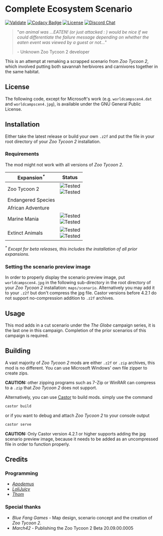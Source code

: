 # Complete Ecosystem Scenario

[![Validate](https://github.com/ZtModArchive/Complete-Ecosystem-Scenario/actions/workflows/validate.yml/badge.svg)](https://github.com/ZtModArchive/Complete-Ecosystem-Scenario/actions/workflows/validate.yml)
[![Codacy Badge](https://app.codacy.com/project/badge/Grade/a6362bbac57d4243a1be0b8cb31c8ace)](https://www.codacy.com/gh/ZtModArchive/Complete-Ecosystem-Scenario/dashboard?utm_source=github.com&amp;utm_medium=referral&amp;utm_content=ZtModArchive/Complete-Ecosystem-Scenario&amp;utm_campaign=Badge_Grade)
[![License](https://img.shields.io/github/license/ZtModArchive/Complete-Ecosystem-Scenario)](https://github.com/ZtModArchive/Complete-Ecosystem-Scenario/blob/main/LICENSE)
[![Discord Chat](https://img.shields.io/discord/1022821460584189972?label=Discord&logo=Discord)](https://discord.gg/QC6B83N6tD)

> "_an animal was ...EATEN! (or just attacked : ) would be nice if we could differentiate the failure message depending on whether the eaten event was viewed by a guest or not..._"
>
> \- Unknown Zoo Tycoon 2 developer

This is an attempt at remaking a scrapped scenario from _Zoo Tycoon 2_, which involved putting both savannah herbivores and carnivores together in the same habitat.

## License

The following code, except for Microsoft's work (e.g. `worldcampscen4.dat` and `worldcampscen4.jpg`), is available under the GNU General Public License.

## Installation

Either take the latest release or build your own `.z2f` and put the file in your root directory of your _Zoo Tycoon 2_ installation.

### Requirements

The mod might not work with all versions of _Zoo Tycoon 2_.

| Expansion<sup>_*_</sup> | Status |
|-----------|--------|
| Zoo Tycoon 2 | ![Tested](https://img.shields.io/badge/20.09.00.0005--beta-untested-lightgrey)<br/>![Tested](https://img.shields.io/badge/20.10.00.0006-untested-lightgrey)
| Endangered Species | |
| African Adventure | |
| Marine Mania | ![Tested](https://img.shields.io/badge/30.06.00.0001--beta-untested-lightgrey)<br/>![Tested](https://img.shields.io/badge/30.07.00.0003--beta-untested-lightgrey)
| Extinct Animals  | ![Tested](https://img.shields.io/badge/32.10.00.0009-untested-lightgrey)<br/>![Tested](https://img.shields.io/badge/33.05.00.0002UO-untested-lightgrey)  |

_<sup>*</sup> Except for beta releases, this includes the installation of all prior expansions._

### Setting the scenario preview image

In order to properly display the scenario preview image, put `worldcampscen4.jpg` in the following sub-directory in the root directory of your _Zoo Tycoon 2_ installation: `maps/scenario`.
Alternatively you may add it to your `.z2f` but don't compress the jpg file. Castor versions before 4.2.1 do not support no-compression addition to `.z2f` archives.

## Usage

This mod adds in a cut scenario under the _The Globe_ campaign series, it is the last one in this campaign. Completion of the prior scenarios of this campaign is required.

## Building

A vast majority of _Zoo Tycoon 2_ mods are either `.z2f` or `.zip` archives, this mod is no different. You can use Microsoft Windows' own file zipper to create zips.

**CAUTION:** other zipping programs such as 7-Zip or WinRAR can compress to a `.zip` that _Zoo Tycoon 2_ does not support.

Alternatively, you can use [Castor](https://github.com/ZtModArchive/Castor) to build mods. simply use the command

```bash
castor build
```

or if you want to debug and attach _Zoo Tycoon 2_ to your console output

```bash
castor serve
```

**CAUTION:** Only Castor version 4.2.1 or higher supports adding the jpg scenario preview image, because it needs to be added as an uncompressed file in order to function properly.

## Credits

### Programming

-   [_Apodemus_](https://github.com/Zt-freak)
-   [_LoliJuicy_](https://github.com/LoliJuicy)
-   [_Thom_](https://github.com/TheThommerd)

### Special thanks

-   _Blue Fang Games_ - Map design, scenario concept and the creation of _Zoo Tycoon 2_.
-   _March42_ - Publishing the Zoo Tycoon 2 Beta 20.09.00.0005
